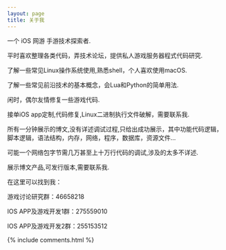 ```yaml
---
layout: page
title: 关于我 
---
```


<p>
<p>
一个 iOS 网游 手游技术探索者.
<p>
平时喜欢整理各类代码，弄技术论坛，提供私人游戏服务器程式代码研究.
<p>
了解一些常见Linux操作系统使用,熟悉shell，个人喜欢使用macOS.
<p>
了解一些常见前沿技术的基本概念，会Lua和Python的简单用法.
<p>
闲时，偶尔友情修复一些游戏代码.
<p>
接单iOS app定制,代码修复,Linux二进制执行文件破解，需要联系我.
<p>
所有一分钟展示的博文,没有详述调试过程,只给出成功展示，其中功能代码逻辑，脚本逻辑，语法结构，内存，网络，程序，数据库，资源文件...
<p>
可能一个网络包字节需几万甚至上十万行代码的调试,涉及的太多不详述.
<p>
展示博文产品,可发行版本,需要联系我.
<p>
在这里可以找到我：
<p>
游戏讨论研究群：46658218
<p>
IOS APP及游戏开发1群：275559010
<p>
IOS APP及游戏开发2群：255153512
<p>



{% include comments.html %}



